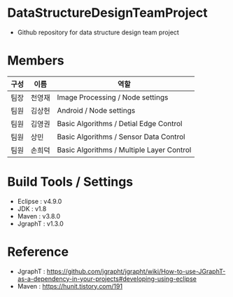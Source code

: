 # DataStructureDesignTeamProject
- Github repository for data structure design team project
# Members
구성|이름|역할
---|---|---------
팀장|천영재|Image Processing / Node settings
팀원|김상헌|Android / Node settings
팀원|김영권|Basic Algorithms / Detial Edge Control
팀원|상민|Basic Algorithms / Sensor Data Control
팀원|손희덕|Basic Algorithms / Multiple Layer Control

# Build Tools / Settings
- Eclipse : v4.9.0
- JDK : v1.8
- Maven : v3.8.0
- JgraphT : v1.3.0
# Reference
- JgraphT : https://github.com/jgrapht/jgrapht/wiki/How-to-use-JGraphT-as-a-dependency-in-your-projects#developing-using-eclipse
- Maven : https://hunit.tistory.com/191
